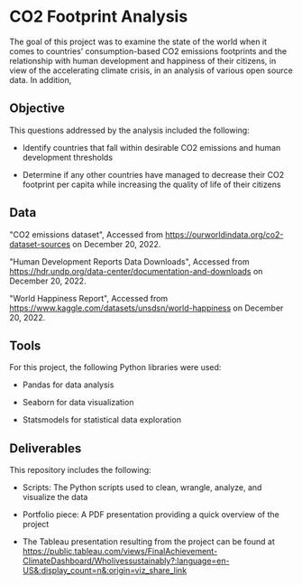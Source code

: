 CO2 Footprint Analysis
==================

The goal of this project was to examine the state of the world when it comes to countries’ consumption-based CO2 emissions footprints and the relationship with human development and happiness of their citizens, in view of the accelerating climate crisis, in an analysis of various open source data. In addition, 

Objective
---------

This questions addressed by the analysis included the following:

-   Identify countries that fall within desirable CO2 emissions and human development thresholds

-   Determine if  any other countries have managed to decrease their CO2 footprint per capita while increasing the quality of life of their citizens


Data
----

"CO2 emissions dataset", Accessed from https://ourworldindata.org/co2-dataset-sources on December 20, 2022.

"Human Development Reports Data Downloads", Accessed from https://hdr.undp.org/data-center/documentation-and-downloads on December 20, 2022.

"World Happiness Report", Accessed from https://www.kaggle.com/datasets/unsdsn/world-happiness on December 20, 2022.


Tools
-----

For this project, the following Python libraries were used:

-   Pandas for data analysis

-   Seaborn for data visualization

-  Statsmodels for statistical data exploration

Deliverables
------------

This repository includes the following:

-   Scripts: The Python scripts used to clean, wrangle, analyze, and visualize the data

-   Portfolio piece: A PDF presentation providing a quick overview of the project

-   The Tableau presentation resulting from the project can be found at https://public.tableau.com/views/FinalAchievement-ClimateDashboard/Wholivessustainably?:language=en-US&:display_count=n&:origin=viz_share_link 

